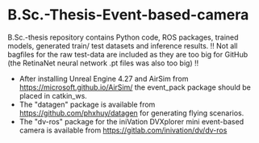 # B.Sc.-Thesis-Event-based-camera
B.Sc.-thesis repository contains Python code, ROS packages, trained models, generated train/ test datasets and inference results.
!! Not all bagfiles for the raw test-data are included as they are too big for GitHub (the RetinaNet neural network .pt files was also too big) !!

- After installing Unreal Engine 4.27 and AirSim from https://microsoft.github.io/AirSim/ the event_pack package should be placed in catkin_ws.
- The "datagen" package is available from https://github.com/phxhuy/datagen for generating flying scenarios.
- The "dv-ros" package for the iniVation DVXplorer mini event-based camera is available from https://gitlab.com/inivation/dv/dv-ros

